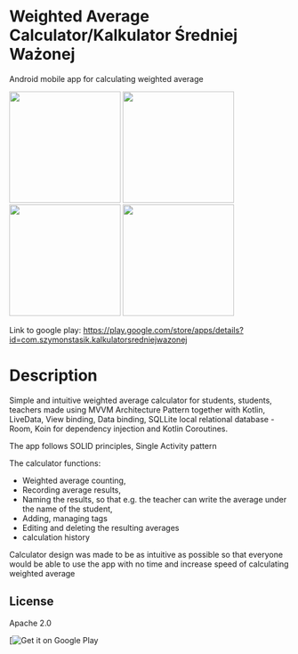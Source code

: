 # Weighted Average Calculator/Kalkulator Średniej Ważonej

Android mobile app for calculating weighted average 


<img src="https://play-lh.googleusercontent.com/tzykah5r4E9GeBHg50i6kCxPmlvxveJcDDJgnDS6KpmVRHDJuvVi06O4ee8507sV=w1920-h966" width="200"> <img src="https://play-lh.googleusercontent.com/EdA9HoVAcD52IrOUjCV24-biX72ffkV7HaTsHBSFxqCwUJJKOmRxVl5zcGUZLhJNFJc=w1920-h966" width="200"> <img src="https://play-lh.googleusercontent.com/5iiQfNAnVg3jF9lt31niab8vzdTlvqSQoRThdmj6fv1cKj_sJBRU6JiCGO4wdCkHTr6V=w1920-h966" width="200"> <img src="https://play-lh.googleusercontent.com/4_S8QtOPERB1BtYi5RcI-5z2p0VDQQyvvcdy-uqrfFMz53MBX4e-9pjMF0fFcs0y1g=w1920-h966" width="200">

Link to google play: https://play.google.com/store/apps/details?id=com.szymonstasik.kalkulatorsredniejwazonej

# Description

Simple and intuitive weighted average calculator for students, students, teachers made using MVVM
Architecture Pattern together with Kotlin, LiveData, View binding, Data binding, 
SQLLite local relational database - Room, Koin for dependency injection and Kotlin Coroutines.

The app follows SOLID principles, Single Activity pattern

The calculator functions:

- Weighted average counting,
- Recording average results,
- Naming the results, so that e.g. the teacher can write the average under the name of the student,
- Adding, managing tags
- Editing and deleting the resulting averages
- calculation history

Calculator design was made to be as intuitive as possible so that everyone would be able to use the app with no time and increase
speed of calculating weighted average

## License
Apache 2.0

[![Get it on Google Play](https://play.google.com/store/apps/details?id=com.szymonstasik.kalkulatorsredniejwazone)
